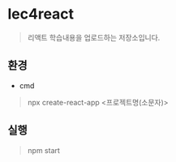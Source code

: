 # lec4react

> 리액트 학습내용을 업로드하는 저장소입니다.

## 환경

- cmd
> npx create-react-app <프로젝트명(소문자)>

## 실행

> npm start